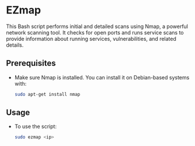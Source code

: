 # EZmap

This Bash script performs initial and detailed scans using Nmap, a powerful network scanning tool. It checks for open ports and runs service scans to provide information about running services, vulnerabilities, and related details.

## Prerequisites

- Make sure Nmap is installed. You can install it on Debian-based systems with:

  ```bash
  sudo apt-get install nmap

## Usage

- To use the script:

  ```bash
  sudo ezmap <ip>
